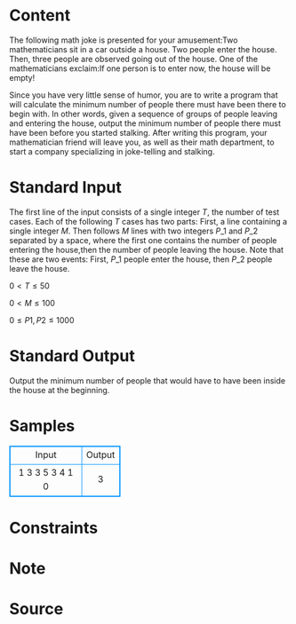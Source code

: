 
# Content

The following math joke is presented for your amusement:Two mathematicians sit in a car outside a house. Two people enter the house. Then, three people are observed going out of the house. One of the mathematicians exclaim:If one person is to enter now, the house will be empty!

Since you have very little sense of humor, you are to write a program that will calculate the minimum number of people there must have been there to begin with. In other words, given a sequence of groups of people leaving and entering the house, output the minimum number of people there must have been before you started stalking. After writing this program, your mathematician friend will leave you, as well as their math department, to start a company specializing in joke-telling and stalking.

# Standard Input

The first line of the input consists of a single integer $T$, the number of test cases. Each of the following $T$ cases has two parts: First, a line containing a single integer $M$. Then follows $M$ lines with two integers $P\_1$ and $P\_2$ separated by a space, where the first one contains the number of people entering the house,then the number of people leaving the house. Note that these are two events: First, $P\_1$ people enter the house, then $P\_2$ people leave the house.

$0 < T \le 50$

$0 < M \le 100$

$0 \le P1, P2 \le 1000$

# Standard Output

Output the minimum number of people that would have to have been inside the house at the beginning.

# Samples

<style>
        table,table tr th, table tr td { border:1px solid #0094ff; }
        table { width: 200px; min-height: 25px; line-height: 25px; text-align: center; border-collapse: collapse;}   
    </style>
<table>
	<tr>
		<td>Input</td>
		<td>Output</td>
	</tr>
<tr><td>1
3
3 5
3 4
1 0</td><td>3</td></tr></table>


# Constraints



# Note



# Source


